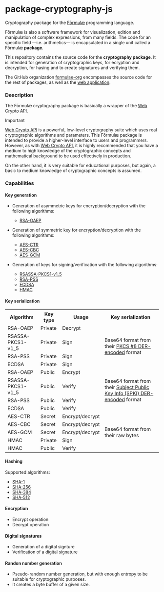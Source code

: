 # package-cryptography-js

Cryptography package for the [Fōrmulæ](https://formulae.org) programming language.

Fōrmulæ is also a software framework for visualization, edition and manipulation of complex expressions, from many fields. The code for an specific field —i.e. arithmetics— is encapsulated in a single unit called a Fōrmulæ **package**.

This repository contains the source code for the **cryptography package**. It is intended for generation of cryptographic keys, for ecryption and decryption, for hasing and to create signatures and verifying them.

The GitHub organization [formulae-org](https://github.com/formulae-org) encompasses the source code for the rest of packages, as well as the [web application](https://github.com/formulae-org/formulae-js).

<!-- Take a look at this [tutorial](https://formulae.org/?script=tutorials/Arithmetic) to know the capabilities of the Fōrmulæ arithmetic package. -->

### Description ###

The Fōrmulæ cryptography package is basically a wrapper of the [Web Crypto API](https://developer.mozilla.org/en-US/docs/Web/API/Web_Crypto_API).

> [!IMPORTANT]  
> [Web Crypto API](https://developer.mozilla.org/en-US/docs/Web/API/Web_Crypto_API) is a powerful, low-level cryptography suite which uses real cryptographic algorithms and parameters. This Fōrmulæ package is intended to provide a higher-level interface to users and programmers. However, as with [Web Crypto API](https://developer.mozilla.org/en-US/docs/Web/API/Web_Crypto_API), it is highly recommended that you have a medium to high knowledge of the cryptographic concepts and mathematical background to be used effectively in production.
> 
> On the other hand, it is very suitable for educational purposes, but again, a basic to medium knowledge of cryptographic concepts is assumed.

### Capabilities ###

#### Key generation ####

* Generation of asymmetric keys for encryption/decryption with the following algorithms:
    * [RSA-OAEP](https://www.rfc-editor.org/rfc/rfc3447#section-7.1)

* Generation of symmetric key for encryption/decryption with the following algorithms:
    * [AES-CTR](https://w3c.github.io/webcrypto/#bib-nist-sp800-38a)
    * [AES-CBC](https://w3c.github.io/webcrypto/#bib-nist-sp800-38a)
    * [AES-GCM](https://w3c.github.io/webcrypto/#bib-nist-sp800-38d)

* Generation of keys for signing/verification with the following algorithms:
    * [RSASSA-PKCS1-v1_5](https://www.rfc-editor.org/rfc/rfc3447#section-8.2)
    * [RSA-PSS](https://w3c.github.io/webcrypto/#bib-rfc3447)
    * [ECDSA](https://w3c.github.io/webcrypto/#bib-rfc6090)
    * [HMAC](https://w3c.github.io/webcrypto/#bib-fips-198-1)

#### Key serialization ####

<table>
<tr><th>Algorithm<th>Key type<th>Usage<th>Key serialization
<tr><td>RSA-OAEP<td>Private<td>Decrypt<td rowspan="4">Base64 format from their <a href="https://en.wikipedia.org/wiki/PKCS_8">PKCS #8 DER-encoded</a> format</td>
<tr><td>RSASSA-PKCS1-v1_5<td>Private<td>Sign
<tr><td>RSA-PSS<td>Private<td>Sign
<tr><td>ECDSA<td>Private<td>Sign
<tr><td>RSA-OAEP<td>Public<td>Encrypt<td rowspan="4">Base64 format from their <a href="https://datatracker.ietf.org/doc/html/rfc5280#section-4.1)">Subject Public Key Info (SPKI) DER-encoded</a> format</td>
<tr><td>RSASSA-PKCS1-v1_5<td>Public<td>Verify
<tr><td>RSA-PSS<td>Public<td>Verify
<tr><td>ECDSA<td>Public<td>Verify
<tr><td>AES-CTR<td>Secret<td>Encrypt/decrypt<td rowspan="5">Base64 format from their raw bytes</td>
<tr><td>AES-CBC<td>Secret<td>Encrypt/decrypt
<tr><td>AES-GCM<td>Secret<td>Encrypt/decrypt
<tr><td>HMAC<td>Private<td>Sign
<tr><td>HMAC<td>Public<td>Verify
</table>

#### Hashing ####

Supported algorithms:
* [SHA-1]()
* [SHA-256]()
* [SHA-384]()
* [SHA-512]()

#### Encryption

* Encrypt operation
* Decrypt operation

#### Digital signatures ####

* Generation of a digital signture
* Verification of a digital signature

#### Randon number generation

* Pseudo-random number generation, but with enough entropy to be suitable for cryptographic purposes.
* It creates a byte buffer of a given size.
